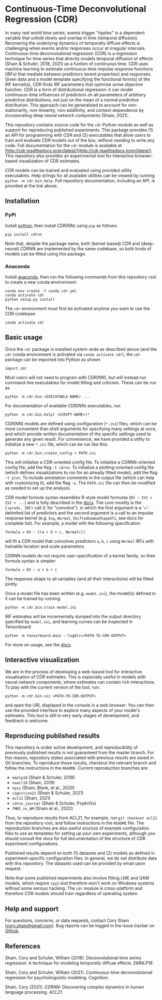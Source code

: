 # Continuous-Time Deconvolutional Regression (CDR)

In many real world time series, events trigger "ripples" in a dependent variable that unfold slowly and overlap in time (temporal diffusion).
Recovering the underlying dynamics of temporally diffuse effects is challenging when events and/or responses occur at irregular intervals.
Continuous-time deconvolutional regression (CDR) is a regression technique for time series that directly models temporal diffusion of effects (Shain & Schuler, 2018, 2021) as a funtion of continuous time.
CDR uses machine learning to estimate continuous-time impulse response functions (IRFs) that mediate between predictors (event properties) and responses.
Given data and a model template specifying the functional form(s) of the IRF kernel(s), CDR finds IRF parameters that optimize some objective function.
CDR is a form of distributional regression: it can model continuous-time influences of predictors on all parameters of arbitrary predictive distributions, not just on the mean of a normal predictive distribution.
This approach can be generalized to account for non-stationarity, non-linearity, non-additivity, and context-dependence by incorporating deep neural network components (Shain, 2021).

This repository contains source code for the `cdr` Python module as well as support for reproducing published experiments.
This package provides (1) an API for programming with CDR and (2) executables that allow users to train and evaluate CDR models out of the box, without needing to write any code.
Full documentation for the `cdr` module is available at [http://cdr.readthedocs.io/en/latest/](http://cdr.readthedocs.io/en/latest/).
This repository also provides an experimental tool for interactive browser-based visualization of CDR estimates.

CDR models can be trained and evaluated using provided utility executables.
Help strings for all available utilities can be viewed by running `python -m cdr.bin.help`.
Full repository documentation, including an API, is provided at the link above.


## Installation

### PyPI

Install [python](https://www.python.org/), then install CDR(NN) using ``pip`` as follows:

    pip install cdrnn

Note that, despite the package name, both (kernel-based) CDR and (deep-neural) CDRNN are implemented by the same codebase, so both kinds of models can be fitted using this package.

### Anaconda

Install [anaconda](https://www.anaconda.com/), then run the following commands from this repository root to create a new conda environment:

    conda env create -f conda_cdr.yml
    conda activate cdr
    python setup.py install
    
The `cdr` environment must first be activated anytime you want to use the CDR codebase:

    conda activate cdr


## Basic usage

Once the `cdr` package is installed system-wide as described above (and the `cdr` conda environment is activated via `conda activate cdr`), the `cdr` package can be imported into Python as shown

    import cdr
    
Most users will not need to program with CDR(NN), but will instead run command-line executables for model fitting and criticism.
These can be run as

    python -m cdr.bin.<EXECUTABLE-NAME> ...
    
For documentation of available CDR(NN) executables, run

    python -m cdr.bin.help( <SCRIPT-NAME>)*

CDR(NN) models are defined using configuration (`*.ini`) files, which can be more convenient than shell arguments for specifying many settings at once, and which provide written documentation of the specific settings used to generate any given result.
For convenience, we have provided a utility to initialize a new `*.ini` file, which can be run like this:

    python -m cdr.bin.create_config > PATH.ini
    
This will initialize a CDR-oriented config file.
To initialize a CDRNN-oriented config file, add the flag `-t cdrnn`.
To initialize a plotting-oriented config file (which defines visualizations to run for an already fitted model), add the flag `-t plot`.
To include annotation comments in the output file (which can help with customizing it), add the flag `-a`.
The `PATH.ini` file can then be modified as needed to set up the analysis.

CDR model formula syntax resembles R-style model formulas (`DV ~ IV1 + IV2 + ...`) and is fully described in the [docs](http://cdr.readthedocs.io/en/latest/).
The core novelty is the `C(preds, IRF)` call (`C` for "convolve"), in which the first argument is a '+'-delimited list of predictors and the second argument is a call to an impulse response kernel (e.g. `Exp`, `Normal`, `ShiftedGammaShapeGT1`, see docs for complete list).
For example, a model with the following specification

    formula = DV ~ C(a + b + c, Normal())
    
will fit a CDR model that convolves predictors `a`, `b`, `c` using `Normal` IRFs with trainable location and scale parameters.

CDRNN models do not require user-specification of a kernel family, so their formula syntax is simpler:

    formula = DV ~ a + b + c

The response shape to all variables (and all their interactions) will be fitted jointly.

Once a model file has been written (e.g. `model.ini`), the model(s) defined in it can be trained by running:

    python -m cdr.bin.train model.ini
    
IRF estimates will be incrementally dumped into the output directory specified by `model.ini`,
and learning curves can be inspected in Tensorboard:

    python -m tensorboard.main --logdir=<PATH-TO-CDR-OUTPUT>

For more on usage, see the [docs](http://cdr.readthedocs.io/en/latest/).


## Interactive visualization

We are in the process of developing a web-based tool for interactive visualization of CDR estimates.
This is especially useful in models with neural network components, where estimates can contain rich interactions.
To play with the current version of the tool, run:

    python -m cdr.bin.viz <PATH-TO-CDR-OUTPUT>
    
and open the URL displayed in the console in a web browser.
You can then use the provided interface to explore many aspects of your model's estimates.
This tool is still in very early stages of development, and feedback is welcome.


## Reproducing published results

This repository is under active development, and reproducibility of previously published results is not guaranteed from the master branch.
For this reason, repository states associated with previous results are saved in Git branches.
To reproduce those results, checkout the relevant branch and follow the instructions in the `README`.
Current reproduction branches are:

 - `emnlp18` (Shain & Schuler, 2018)
 - `naacl19` (Shain, 2019)
 - `npsy` (Shain, Blank, et al., 2020)
 - `cognition21` (Shain & Schuler, 2021)
 - `acl21` (Shain, 2021)
 - `cdrnn_journal` (Shain & Schuler, PsyArXiv)
 - `fMRI_ns_WM` (Shain et al., 2022)

Thus, to reproduce results from ACL21, for example, run `git checkout acl21` from the repository root, and follow instructions in the `README` file.
The reproduction branches are also useful sources of example configuration files to use as templates for setting up your own experiments, although you should consult the docs for full documentation of the structure of CDR experiment configurations.

Published results depend on both (1) datasets and (2) models as defined in experiment-specific configuration files.
In general, we do not distribute data with this repository.
The datasets used can be provided by email upon request.

Note that some published experiments also involve fitting LME and GAM models, which require `rpy2` and therefore won't work on Windows systems without some serious hacking.
The `cdr` module is cross-platform and therefore CDR models should train regardless of operating system.


## Help and support

For questions, concerns, or data requests, contact Cory Shain ([cory.shain@gmail.com](cory.shain@gmail.com)).
Bug reports can be logged in the issue tracker on [Github](https://github.com/coryshain/cdr).


## References
Shain, Cory and Schuler, William (2018). Deconvolutional time series regression: A technique for modeling temporally diffuse effects. _EMNLP18_.

Shain, Cory and Schuler, William (2021). Continuous-time deconvolutional regression for psycholinguistic modeling. _Cognition_.

Shain, Cory (2021). CDRNN: Discovering complex dynamics in human language processing. _ACL21_.
